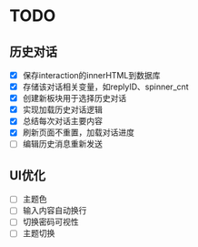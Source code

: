 # TODO
## 历史对话
- [x] 保存interaction的innerHTML到数据库
- [x] 存储该对话相关变量，如replyID、spinner_cnt
- [x] 创建新板块用于选择历史对话
- [x] 实现加载历史对话逻辑
- [x] 总结每次对话主要内容
- [x] 刷新页面不重置，加载对话进度
- [ ] 编辑历史消息重新发送
## UI优化
- [ ] 主题色
- [ ] 输入内容自动换行
- [ ] 切换密码可视性
- [ ] 主题切换